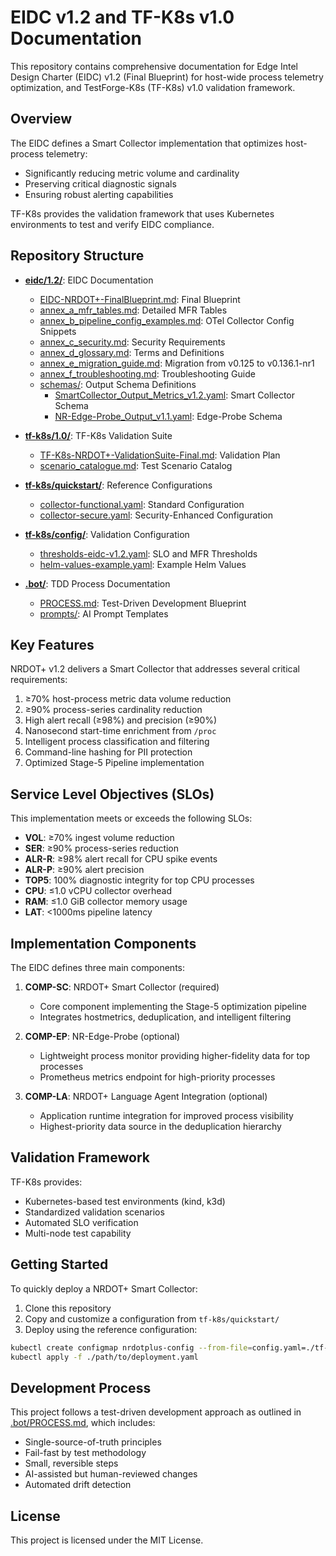 # EIDC v1.2 and TF-K8s v1.0 Documentation

This repository contains comprehensive documentation for Edge Intel Design Charter (EIDC) v1.2 (Final Blueprint) for host-wide process telemetry optimization, and TestForge-K8s (TF-K8s) v1.0 validation framework.

## Overview

The EIDC defines a Smart Collector implementation that optimizes host-process telemetry:
- Significantly reducing metric volume and cardinality
- Preserving critical diagnostic signals
- Ensuring robust alerting capabilities

TF-K8s provides the validation framework that uses Kubernetes environments to test and verify EIDC compliance.

## Repository Structure

- [**eidc/1.2/**](./eidc/1.2/): EIDC Documentation
  - [EIDC-NRDOT+-FinalBlueprint.md](./eidc/1.2/EIDC-NRDOT+-FinalBlueprint.md): Final Blueprint
  - [annex_a_mfr_tables.md](./eidc/1.2/annex_a_mfr_tables.md): Detailed MFR Tables
  - [annex_b_pipeline_config_examples.md](./eidc/1.2/annex_b_pipeline_config_examples.md): OTel Collector Config Snippets
  - [annex_c_security.md](./eidc/1.2/annex_c_security.md): Security Requirements
  - [annex_d_glossary.md](./eidc/1.2/annex_d_glossary.md): Terms and Definitions
  - [annex_e_migration_guide.md](./eidc/1.2/annex_e_migration_guide.md): Migration from v0.125 to v0.136.1-nr1
  - [annex_f_troubleshooting.md](./eidc/1.2/annex_f_troubleshooting.md): Troubleshooting Guide
  - [schemas/](./eidc/1.2/schemas/): Output Schema Definitions
    - [SmartCollector_Output_Metrics_v1.2.yaml](./eidc/1.2/schemas/SmartCollector_Output_Metrics_v1.2.yaml): Smart Collector Schema
    - [NR-Edge-Probe_Output_v1.1.yaml](./eidc/1.2/schemas/NR-Edge-Probe_Output_v1.1.yaml): Edge-Probe Schema

- [**tf-k8s/1.0/**](./tf-k8s/1.0/): TF-K8s Validation Suite
  - [TF-K8s-NRDOT+-ValidationSuite-Final.md](./tf-k8s/1.0/TF-K8s-NRDOT+-ValidationSuite-Final.md): Validation Plan
  - [scenario_catalogue.md](./tf-k8s/1.0/scenario_catalogue.md): Test Scenario Catalog

- [**tf-k8s/quickstart/**](./tf-k8s/quickstart/): Reference Configurations
  - [collector-functional.yaml](./tf-k8s/quickstart/collector-functional.yaml): Standard Configuration
  - [collector-secure.yaml](./tf-k8s/quickstart/collector-secure.yaml): Security-Enhanced Configuration

- [**tf-k8s/config/**](./tf-k8s/config/): Validation Configuration
  - [thresholds-eidc-v1.2.yaml](./tf-k8s/config/thresholds-eidc-v1.2.yaml): SLO and MFR Thresholds
  - [helm-values-example.yaml](./tf-k8s/config/helm-values-example.yaml): Example Helm Values

- [**.bot/**](./.bot/): TDD Process Documentation
  - [PROCESS.md](./.bot/PROCESS.md): Test-Driven Development Blueprint
  - [prompts/](./.bot/prompts/): AI Prompt Templates

## Key Features

NRDOT+ v1.2 delivers a Smart Collector that addresses several critical requirements:

1. ≥70% host-process metric data volume reduction
2. ≥90% process-series cardinality reduction
3. High alert recall (≥98%) and precision (≥90%)
4. Nanosecond start-time enrichment from `/proc`
5. Intelligent process classification and filtering
6. Command-line hashing for PII protection
7. Optimized Stage-5 Pipeline implementation

## Service Level Objectives (SLOs)

This implementation meets or exceeds the following SLOs:

- **VOL**: ≥70% ingest volume reduction
- **SER**: ≥90% process-series reduction
- **ALR-R**: ≥98% alert recall for CPU spike events
- **ALR-P**: ≥90% alert precision
- **TOP5**: 100% diagnostic integrity for top CPU processes
- **CPU**: ≤1.0 vCPU collector overhead
- **RAM**: ≤1.0 GiB collector memory usage
- **LAT**: <1000ms pipeline latency

## Implementation Components

The EIDC defines three main components:

1. **COMP-SC**: NRDOT+ Smart Collector (required)
   - Core component implementing the Stage-5 optimization pipeline
   - Integrates hostmetrics, deduplication, and intelligent filtering

2. **COMP-EP**: NR-Edge-Probe (optional)
   - Lightweight process monitor providing higher-fidelity data for top processes
   - Prometheus metrics endpoint for high-priority processes

3. **COMP-LA**: NRDOT+ Language Agent Integration (optional)
   - Application runtime integration for improved process visibility
   - Highest-priority data source in the deduplication hierarchy

## Validation Framework

TF-K8s provides:
- Kubernetes-based test environments (kind, k3d)
- Standardized validation scenarios
- Automated SLO verification
- Multi-node test capability

## Getting Started

To quickly deploy a NRDOT+ Smart Collector:

1. Clone this repository
2. Copy and customize a configuration from `tf-k8s/quickstart/`
3. Deploy using the reference configuration:

```bash
kubectl create configmap nrdotplus-config --from-file=config.yaml=./tf-k8s/quickstart/collector-functional.yaml
kubectl apply -f ./path/to/deployment.yaml
```

## Development Process

This project follows a test-driven development approach as outlined in [.bot/PROCESS.md](./.bot/PROCESS.md), which includes:

- Single-source-of-truth principles
- Fail-fast by test methodology
- Small, reversible steps
- AI-assisted but human-reviewed changes
- Automated drift detection

## License

This project is licensed under the MIT License.